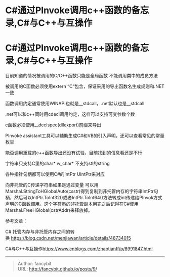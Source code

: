 # C#通过PInvoke调用c++函数的备忘录,C#与C++与互操作

<div class="header"><h1 class="single-title animate__animated animate__pulse animate__faster">C#通过PInvoke调用c++函数的备忘录,C#与C++与互操作</h1></div>

<div class="content" id="content"><p>目前知道的情况被调用的C/C++函数只能是全局函数 不能调用类中的成员方法</p><p>被调用的C函数必须使用extern “C“包含，保证采用的导出函数名生成规则和.NET一致</p><p>函数调用约定通常使用WINAPI也就是__stdcall，.net默认也是__stdcall</p><p>.net可以和c++同时用cdecl调用约定，这样可以支持可变参数个数</p><p>c函数必须使用__declspec(dllexport)前缀来导出</p><p>PInvoke assistant工具可以辅助生成C#和VB的引入声明，还可以查看常见的常量枚举</p><p>能否调用重载的c++函数导出还没有试验，目前找到的信息看还是不行</p><p>字符串只支持C里的char* w_char* 不支持stl的string</p><p>各种指针句柄都可以使用C#的IntPtr UIntPtr来对应</p><p>向非托管的C传递字符串如果是通过变量 可以用Marshal.StringToHGlobalAuto(csstr)得到复制到非托管内存的字符串IntPtr句柄，然后可以IntPtr.ToInt32()或者IntPtr.ToInt64()方法转成int传递给PInvok方式声明的C函数调用。这个字符串的非托管副本用完之后记得在C#使用Marshal.FreeHGlobal(cstrAddr)来释放掉。</p><p>参考文章：</p><p>C# 托管内存与非托管内存之间的转换&nbsp;<!-- raw HTML omitted --><a href="https://blog.csdn.net/menjiawan/article/details/48734015" target="_blank" rel="external nofollow noopener noreferrer">https://blog.csdn.net/menjiawan/article/details/48734015</a><!-- raw HTML omitted --></p><p><!-- raw HTML omitted -->C#与C++与互操作<!-- raw HTML omitted --><!-- raw HTML omitted --><a href="https://www.cnblogs.com/zhaotianff/p/8991847.html" target="_blank" rel="external nofollow noopener noreferrer">https://www.cnblogs.com/zhaotianff/p/8991847.html</a><!-- raw HTML omitted --></p><!-- raw HTML omitted --></div>



---

> Author: fancybit  
> URL: http://fancybit.github.io/posts/9/  

